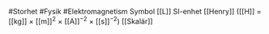 #Storhet #Fysik #Elektromagnetism
Symbol [[L]]
SI-enhet [[Henry]] ([[H]] = [[kg]] × [[m]]<sup>2</sup> × [[A]]<sup>−2</sup> × [[s]]<sup>−2</sup>)
[[Skalär]]